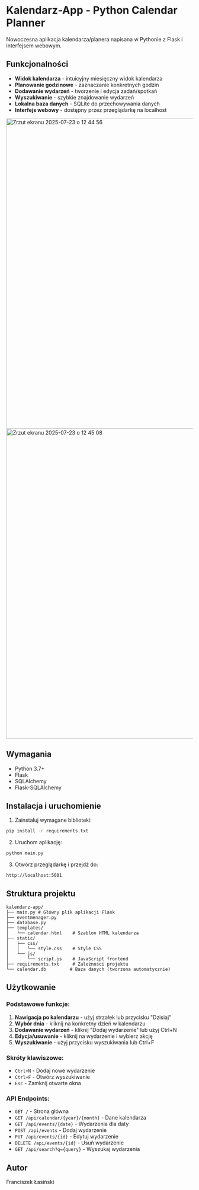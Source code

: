 # Kalendarz-App - Python Calendar Planner

Nowoczesna aplikacja kalendarza/planera napisana w Pythonie z Flask i interfejsem webowym.

## Funkcjonalności

- **Widok kalendarza** - intuicyjny miesięczny widok kalendarza
- **Planowanie godzinowe** - zaznaczanie konkretnych godzin
- **Dodawanie wydarzeń** - tworzenie i edycja zadań/spotkań
- **Wyszukiwanie** - szybkie znajdowanie wydarzeń
- **Lokalna baza danych** - SQLite do przechowywania danych
- **Interfejs webowy** - dostępny przez przeglądarkę na localhost


<img width="1470" height="839" alt="Zrzut ekranu 2025-07-23 o 12 44 56" src="https://github.com/user-attachments/assets/99955bcf-35b6-431d-80f7-49756b5d2e5e" />

<img width="1470" height="838" alt="Zrzut ekranu 2025-07-23 o 12 45 08" src="https://github.com/user-attachments/assets/66e6ba72-f3ea-4fba-a66b-3b3f4c651f3c" />



## Wymagania

- Python 3.7+
- Flask
- SQLAlchemy
- Flask-SQLAlchemy

## Instalacja i uruchomienie

1. Zainstaluj wymagane biblioteki:
```bash
pip install -r requirements.txt
```

2. Uruchom aplikację:
```bash
python main.py
```

3. Otwórz przeglądarkę i przejdź do:
```
http://localhost:5001
```

## Struktura projektu

```
kalendarz-app/
├── main.py # Główny plik aplikacji Flask
├── eventmenager.py
├── database.py             
├── templates/
│   └── calendar.html    # Szablon HTML kalendarza
├── static/
│   ├── css/
│   │   └── style.css    # Style CSS
│   └── js/
│       └── script.js    # JavaScript frontend
├── requirements.txt     # Zależności projektu
└── calendar.db         # Baza danych (tworzona automatycznie)
```

## Użytkowanie

### Podstawowe funkcje:
1. **Nawigacja po kalendarzu** - użyj strzałek lub przycisku "Dzisiaj"
2. **Wybór dnia** - kliknij na konkretny dzień w kalendarzu
3. **Dodawanie wydarzeń** - kliknij "Dodaj wydarzenie" lub użyj Ctrl+N
4. **Edycja/usuwanie** - kliknij na wydarzenie i wybierz akcję
5. **Wyszukiwanie** - użyj przycisku wyszukiwania lub Ctrl+F

### Skróty klawiszowe:
- `Ctrl+N` - Dodaj nowe wydarzenie
- `Ctrl+F` - Otwórz wyszukiwanie
- `Esc` - Zamknij otwarte okna

### API Endpoints:
- `GET /` - Strona główna
- `GET /api/calendar/{year}/{month}` - Dane kalendarza
- `GET /api/events/{date}` - Wydarzenia dla daty
- `POST /api/events` - Dodaj wydarzenie
- `PUT /api/events/{id}` - Edytuj wydarzenie
- `DELETE /api/events/{id}` - Usuń wydarzenie
- `GET /api/search?q={query}` - Wyszukaj wydarzenia

## Autor
Franciszek Łasiński 
